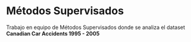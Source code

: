 # Métodos Supervisados
Trabajo en equipo de Métodos Supervisados donde se analiza el dataset **Canadian Car Accidents 1995 - 2005**
